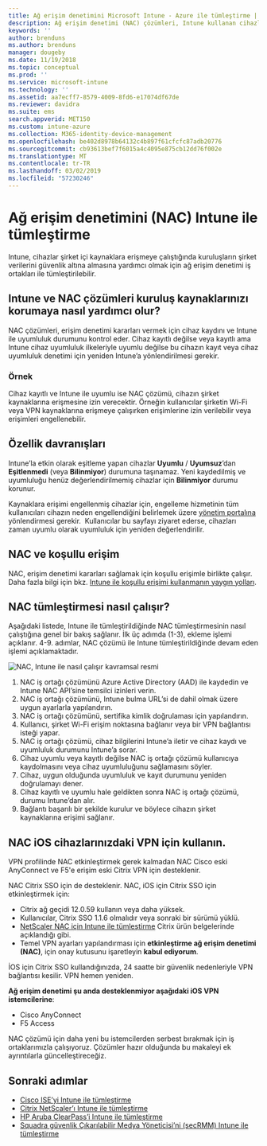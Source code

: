 ```yaml
---
title: Ağ erişim denetimini Microsoft Intune - Azure ile tümleştirme | Microsoft Docs
description: Ağ erişim denetimi (NAC) çözümleri, Intune kullanan cihazlarda kayıt ve uyumluluğu denetler. NAC, belirli davranışları içerir ve koşullu erişim ile çalışır. Çözümü eklemek için adımlara bakın ve ortak çözümlerin bir listesini alın.
keywords: ''
author: brenduns
ms.author: brenduns
manager: dougeby
ms.date: 11/19/2018
ms.topic: conceptual
ms.prod: ''
ms.service: microsoft-intune
ms.technology: ''
ms.assetid: aa7ecff7-8579-4009-8fd6-e17074df67de
ms.reviewer: davidra
ms.suite: ems
search.appverid: MET150
ms.custom: intune-azure
ms.collection: M365-identity-device-management
ms.openlocfilehash: be402d8978b64132c4b897f61cfcfc87adb20776
ms.sourcegitcommit: cb93613bef7f6015a4c4095e875cb12dd76f002e
ms.translationtype: MT
ms.contentlocale: tr-TR
ms.lasthandoff: 03/02/2019
ms.locfileid: "57230246"
---
```

# <a name="network-access-control-nac-integration-with-intune"></a>Ağ erişim denetimini (NAC) Intune ile tümleştirme

Intune, cihazlar şirket içi kaynaklara erişmeye çalıştığında kuruluşların şirket verilerini güvenlik altına almasına yardımcı olmak için ağ erişim denetimi iş ortakları ile tümleştirilebilir.

## <a name="how-do-intune-and-nac-solutions-help-protect-your-organization-resources"></a>Intune ve NAC çözümleri kuruluş kaynaklarınızı korumaya nasıl yardımcı olur?

NAC çözümleri, erişim denetimi kararları vermek için cihaz kaydını ve Intune ile uyumluluk durumunu kontrol eder. Cihaz kayıtlı değilse veya kayıtlı ama Intune cihaz uyumluluk ilkeleriyle uyumlu değilse bu cihazın kayıt veya cihaz uyumluluk denetimi için yeniden Intune’a yönlendirilmesi gerekir.

### <a name="example"></a>Örnek

Cihaz kayıtlı ve Intune ile uyumlu ise NAC çözümü, cihazın şirket kaynaklarına erişmesine izin verecektir. Örneğin kullanıcılar şirketin Wi-Fi veya VPN kaynaklarına erişmeye çalışırken erişimlerine izin verilebilir veya erişimleri engellenebilir.

## <a name="feature-behaviors"></a>Özellik davranışları

Intune’la etkin olarak eşitleme yapan cihazlar **Uyumlu** / **Uyumsuz**’dan **Eşitlenmedi** (veya **Bilinmiyor**) durumuna taşınamaz. Yeni kaydedilmiş ve uyumluluğu henüz değerlendirilmemiş cihazlar için **Bilinmiyor** durumu korunur.

Kaynaklara erişimi engellenmiş cihazlar için, engelleme hizmetinin tüm kullanıcıları cihazın neden engellendiğini belirlemek üzere [yönetim portalına](https://portal.manage.microsoft.com) yönlendirmesi gerekir.  Kullanıcılar bu sayfayı ziyaret ederse, cihazları zaman uyumlu olarak uyumluluk için yeniden değerlendirilir.

## <a name="nac-and-conditional-access"></a>NAC ve koşullu erişim

NAC, erişim denetimi kararları sağlamak için koşullu erişimle birlikte çalışır. Daha fazla bilgi için bkz. [Intune ile koşullu erişimi kullanmanın yaygın yolları](conditional-access-intune-common-ways-use.md).

## <a name="how-the-nac-integration-works"></a>NAC tümleştirmesi nasıl çalışır?

Aşağıdaki listede, Intune ile tümleştirildiğinde NAC tümleştirmesinin nasıl çalıştığına genel bir bakış sağlanır. İlk üç adımda (1-3), ekleme işlemi açıklanır. 4-9. adımlar, NAC çözümü ile Intune tümleştirildiğinde devam eden işlemi açıklamaktadır.

![NAC, Intune ile nasıl çalışır kavramsal resmi](./media/ca-intune-common-ways-2.png)

1. NAC iş ortağı çözümünü Azure Active Directory (AAD) ile kaydedin ve Intune NAC API’sine temsilci izinleri verin.
2. NAC iş ortağı çözümünü, Intune bulma URL’si de dahil olmak üzere uygun ayarlarla yapılandırın.
3. NAC iş ortağı çözümünü, sertifika kimlik doğrulaması için yapılandırın.
4. Kullanıcı, şirket Wi-Fi erişim noktasına bağlanır veya bir VPN bağlantısı isteği yapar.
5. NAC iş ortağı çözümü, cihaz bilgilerini Intune’a iletir ve cihaz kaydı ve uyumluluk durumunu Intune’a sorar.
6. Cihaz uyumlu veya kayıtlı değilse NAC iş ortağı çözümü kullanıcıya kaydolmasını veya cihaz uyumluluğunu sağlamasını söyler.
7. Cihaz, uygun olduğunda uyumluluk ve kayıt durumunu yeniden doğrulamayı dener.
8. Cihaz kayıtlı ve uyumlu hale geldikten sonra NAC iş ortağı çözümü, durumu Intune’dan alır.
9. Bağlantı başarılı bir şekilde kurulur ve böylece cihazın şirket kaynaklarına erişimi sağlanır.

## <a name="use-nac-for-vpn-on-your-ios-devices"></a>NAC iOS cihazlarınızdaki VPN için kullanın.  
VPN profilinde NAC etkinleştirmek gerek kalmadan NAC Cisco eski AnyConnect ve F5'e erişim eski Citrix VPN için desteklenir.

NAC Citrix SSO için de desteklenir. NAC, iOS için Citrix SSO için etkinleştirmek için:
- Citrix ağ geçidi 12.0.59 kullanın veya daha yüksek.  
- Kullanıcılar, Citrix SSO 1.1.6 olmalıdır veya sonraki bir sürümü yüklü.
- [NetScaler NAC için Intune ile tümleştirme](https://docs.citrix.com/en-us/netscaler-gateway/12/microsoft-intune-integration/configuring-network-access-control-device-check-for-netscaler-gateway-virtual-server-for-single-factor-authentication-deployment.html) Citrix ürün belgelerinde açıklandığı gibi.
- Temel VPN ayarları yapılandırması için **etkinleştirme ağ erişim denetimi (NAC)**, için onay kutusunu işaretleyin **kabul ediyorum**.

İOS için Citrix SSO kullandığınızda, 24 saatte bir güvenlik nedenleriyle VPN bağlantısı kesilir. VPN hemen yeniden.


**Ağ erişim denetimi şu anda desteklenmiyor aşağıdaki iOS VPN istemcilerine**:
-   Cisco AnyConnect
-   F5 Access

NAC çözümü için daha yeni bu istemcilerden serbest bırakmak için iş ortaklarımızla çalışıyoruz. Çözümler hazır olduğunda bu makaleyi ek ayrıntılarla güncelleştireceğiz. 


## <a name="next-steps"></a>Sonraki adımlar

- [Cisco ISE’yi Intune ile tümleştirme](http://www.cisco.com/c/en/us/td/docs/security/ise/2-1/admin_guide/b_ise_admin_guide_21/b_ise_admin_guide_20_chapter_01000.html)
- [Citrix NetScaler’ı Intune ile tümleştirme](http://docs.citrix.com/en-us/netscaler-gateway/12/microsoft-intune-integration/configuring-network-access-control-device-check-for-netscaler-gateway-virtual-server-for-single-factor-authentication-deployment.html)
- [HP Aruba ClearPass’i Intune ile tümleştirme](https://support.arubanetworks.com/Documentation/tabid/77/DMXModule/512/Command/Core_Download/Default.aspx?EntryId=31271)
- [Squadra güvenlik Çıkarılabilir Medya Yöneticisi’ni (secRMM) Intune ile tümleştirme](http://www.squadratechnologies.com/StaticContent/ProductDownload/secRMM/9.9.0.0/secRMMIntuneAccessControlSetupGuide.pdf)
